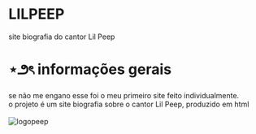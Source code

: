 # LILPEEP
site biografia do cantor Lil Peep

# ⋆౨ৎ informações gerais
se não me engano esse foi o meu primeiro site feito individualmente.</br>
o projeto é um site biografia sobre o cantor Lil Peep, produzido em html
</br></br>
![logopeep](https://github.com/user-attachments/assets/c6585e46-9121-41a4-b3c2-8cc61a91ab98)
